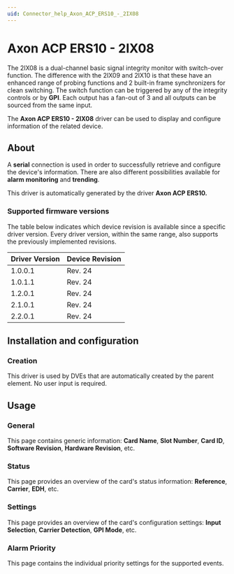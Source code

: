 ```yaml
---
uid: Connector_help_Axon_ACP_ERS10_-_2IX08
---
```


# Axon ACP ERS10 - 2IX08

The 2IX08 is a dual-channel basic signal integrity monitor with switch-over function. The difference with the 2IX09 and 2IX10 is that these have an enhanced range of probing functions and 2 built-in frame synchronizers for clean switching. The switch function can be triggered by any of the integrity controls or by **GPI**. Each output has a fan-out of 3 and all outputs can be sourced from the same input.

The **Axon ACP ERS10 - 2IX08** driver can be used to display and configure information of the related device.

## About

A **serial** connection is used in order to successfully retrieve and configure the device's information. There are also different possibilities available for **alarm monitoring** and **trending**.

This driver is automatically generated by the driver **Axon ACP ERS10.**

### Supported firmware versions

The table below indicates which device revision is available since a specific driver version. Every driver version, within the same range, also supports the previously implemented revisions.

| **Driver Version** | **Device Revision** |
|--------------------|---------------------|
| 1.0.0.1            | Rev. 24             |
| 1.0.1.1            | Rev. 24             |
| 1.2.0.1            | Rev. 24             |
| 2.1.0.1            | Rev. 24             |
| 2.2.0.1            | Rev. 24             |

## Installation and configuration

### Creation

This driver is used by DVEs that are automatically created by the parent element. No user input is required.

## Usage

### General

This page contains generic information: **Card Name**, **Slot Number**, **Card ID**, **Software Revision**, **Hardware Revision**, etc.

### Status

This page provides an overview of the card's status information: **Reference**, **Carrier**, **EDH**, etc.

### Settings

This page provides an overview of the card's configuration settings: **Input Selection**, **Carrier Detection**, **GPI Mode**, etc.

### Alarm Priority

This page contains the individual priority settings for the supported events.
